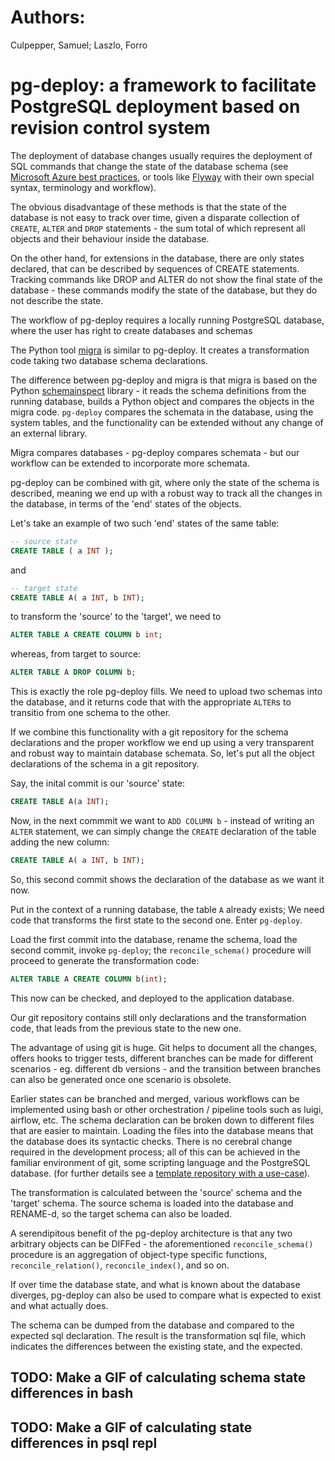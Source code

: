 # Authors:
Culpepper, Samuel;
Laszlo, Forro
# pg-deploy: a framework to facilitate PostgreSQL deployment based on revision control system

The deployment of database changes usually requires the deployment of SQL
commands that change the state of the database schema (see [Microsoft Azure best practices](https://docs.microsoft.com/en-us/azure/postgresql/application-best-practices#database-deployment), 
or tools like [Flyway](https://www.baeldung.com/database-migrations-with-flyway) with their
own special syntax, terminology and workflow). 

The obvious disadvantage of these methods is that the state of the database is
not easy to track over time, given a disparate collection of `CREATE`, `ALTER`
and `DROP` statements - the sum total of which represent all objects and their
behaviour inside the database.

On the other hand, for extensions in the database, there are only states
declared, that can be described by sequences of CREATE statements. Tracking
commands like DROP and ALTER do not show the final state of the database - these
commands modify the state of the database, but they do not describe the state.

The workflow of pg-deploy requires a locally running PostgreSQL database, where
the user has right to create databases and schemas

The Python tool [migra](https://github.com/djrobstep/migra) is similar to
pg-deploy. It creates a transformation code taking two database schema
declarations. 

The difference between pg-deploy and migra is that migra is based on the Python
[schemainspect](https://pypi.org/project/schemahq-schemainspect/) library - it
reads the schema definitions from the running database, builds a Python object
and compares the objects in the migra code. `pg-deploy` compares the schemata in
the database, using the system tables, and the functionality can be extended
without any change of an external library.

Migra compares databases - pg-deploy compares schemata - but our workflow can be
extended to incorporate more schemata.

pg-deploy can be combined with git, where only the state of the schema is
described, meaning we end up with a robust way to track all the changes in the
database, in terms of the 'end' states of the objects.

Let's take an example of two such 'end' states of the same table:

```sql
-- source state
CREATE TABLE ( a INT );
```
and
```sql
-- target state
CREATE TABLE A( a INT, b INT);
```
to transform the 'source' to the 'target', we need to
```sql
ALTER TABLE A CREATE COLUMN b int;
```
whereas, from target to source:
```sql
ALTER TABLE A DROP COLUMN b;
```

This is exactly the role pg-deploy fills. We need to upload two schemas into the
database, and it returns code that with the appropriate `ALTER`s to transitio
from one schema to the other.

If we combine this functionality with a git repository for the schema
declarations and the proper workflow we end up using a very transparent and
robust way to maintain database schemata. So, let's put all the object
declarations of the schema in a git repository.

Say, the inital commit is our 'source' state:
```sql
CREATE TABLE A(a INT);
```

Now, in the next commmit we want to `ADD COLUMN b` - instead of writing an
`ALTER` statement, we can simply change the `CREATE` declaration of the table
adding the new column:

```sql
CREATE TABLE A( a INT, b INT);
```

So, this second commit shows the declaration of the database as we want it now.

Put in the context of a running database, the table `A` already exists; We need
code that transforms the first state to the second one. Enter `pg-deploy`.

Load the first commit into the database, rename the schema, load the second
commit, invoke `pg-deploy`; the `reconcile_schema()` procedure will proceed to
generate the transformation code:

```sql
ALTER TABLE A CREATE COLUMN b(int);
```

This now can be checked, and deployed to the application database.

Our git repository contains still only declarations and the transformation code,
that leads from the previous state to the new one.

The advantage of using git is huge. Git helps to document all the changes,
offers hooks to trigger tests, different branches can be made for different
scenarios - eg. different db versions - and the transition between branches can
also be generated once one scenario is obsolete.

Earlier states can be branched and merged, various workflows can be implemented
using bash or other orchestration / pipeline tools such as luigi, airflow, etc.
The schema declaration can be broken down to different files that are easier to
maintain. Loading the files into the database means that the database does its
syntactic checks. There is no cerebral change required in the development
process; all of this can be achieved in the familiar environment of git, some
scripting language and the PostgreSQL database. (for further details see a
[template repository with a use-case](TODO)).

The transformation is calculated between the 'source' schema and the 'target'
schema. The source schema is loaded into the database and RENAME-d, so the
target schema can also be loaded.

A serendipitous benefit of the pg-deploy architecture is that any two arbitrary
objects can be DIFFed - the aforementioned `reconcile_schema()` procedure is
an aggregation of object-type specific functions, `reconcile_relation()`,
`reconcile_index()`, and so on.

If over time the database state, and what is known about the database diverges,
pg-deploy can also be used to compare what is expected to exist and what
actually does.

The schema can be dumped from the database and compared to the expected sql
declaration. The result is the transformation sql file, which indicates the
differences between the existing state, and the expected.


## TODO: Make a GIF of calculating schema state differences in bash
## TODO: Make a GIF of calculating state differences in psql repl
